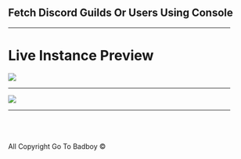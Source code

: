<h2>Fetch Discord Guilds Or Users Using Console</h2>
<hr width="90%">
<h1>Live Instance Preview</h1>
<img src="https://media.discordapp.net/attachments/740187610819067915/866712566099869726/image0.png">
<br>
<hr width="90%">
<img src="https://media.discordapp.net/attachments/854256561384063006/866712959081775114/image0.png">
<hr width="90%">
<br>
<br>
<br>
All Copyright Go To Badboy ©
